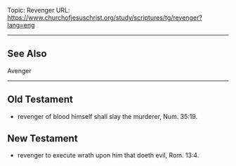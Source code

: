Topic: Revenger
URL: https://www.churchofjesuschrist.org/study/scriptures/tg/revenger?lang=eng

---

## See Also

Avenger

---

## Old Testament

- revenger of blood himself shall slay the murderer, Num. 35:19.

## New Testament

- revenger to execute wrath upon him that doeth evil, Rom. 13:4.

